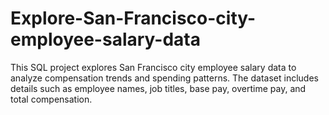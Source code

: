 # Explore-San-Francisco-city-employee-salary-data
This SQL project explores San Francisco city employee salary data to analyze compensation trends and spending patterns. The dataset includes details such as employee names, job titles, base pay, overtime pay, and total compensation.

